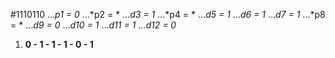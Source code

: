 #1110110
...*p1 = 0*
...*p2 = *
...*d3 = 1*
...*p4 = *
...*d5 = 1*
...*d6 = 1*
...*d7 = 1*
...*p8 = *
...*d9 = 0*
...*d10 = 1*
...*d11 = 1*
...*d12 = 0*

1.  **0 - 1 - 1 - 1 - 0 - 1**